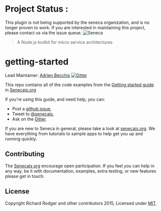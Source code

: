 # Project Status :
This plugin is not being supported by the seneca organization,  and is no longer proven to work.
If you are interested in maintaining this project, please contact us via the issue queue.
![Seneca](http://senecajs.org/files/assets/seneca-logo.png)
> A Node.js toolkit for micro service architectures

# getting-started

Lead Maintainer: [Adrien Becchis](https://github.com/AdrieanKhisbe)
[![Gitter][gitter-badge]][gitter-url]

This repo contains all of the code examples from the [Getting started guide][] in [Senecajs.org][]

If you're using this guide, and need help, you can:

- Post a [github issue][],
- Tweet to [@senecajs][],
- Ask on the [Gitter][gitter-url].

If you are new to Seneca in general, please take a look at [senecajs.org][]. We have everything from
tutorials to sample apps to help get you up and running quickly.

## Contributing
The [Senecajs org][] encourage open participation. If you feel you can help in any way, be it with
documentation, examples, extra testing, or new features please get in touch.


## License
Copyright Richard Rodger and other contributors 2015, Licensed under [MIT][].

[gitter-badge]: https://badges.gitter.im/Join%20Chat.svg
[gitter-url]: https://gitter.im/senecajs/seneca

[MIT]: ./LICENSE
[Senecajs org]: https://github.com/senecajs/
[Getting started guide]: http://senecajs.org/get-started/
[Senecajs.org]: http://senecajs.org/
[github issue]: https://github.com/rjrodger/seneca-level-store/issues
[@senecajs]: http://twitter.com/senecajs

